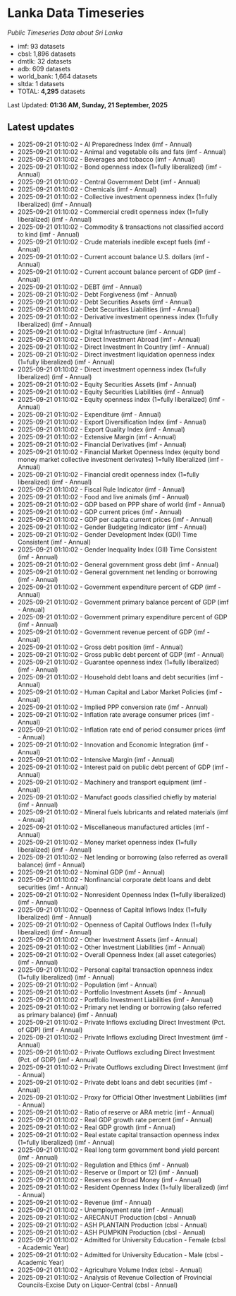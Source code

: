 # Lanka Data Timeseries
*Public Timeseries Data about Sri Lanka*

* imf: 93 datasets
* cbsl: 1,896 datasets
* dmtlk: 32 datasets
* adb: 609 datasets
* world_bank: 1,664 datasets
* sltda: 1 datasets
* TOTAL: **4,295** datasets

Last Updated: **01:36 AM, Sunday, 21 September, 2025**

## Latest updates

* 2025-09-21 01:10:02 - AI Preparedness Index (imf - Annual)
* 2025-09-21 01:10:02 - Animal and vegetable oils and fats (imf - Annual)
* 2025-09-21 01:10:02 - Beverages and tobacco (imf - Annual)
* 2025-09-21 01:10:02 - Bond openness index (1=fully liberalized) (imf - Annual)
* 2025-09-21 01:10:02 - Central Government Debt (imf - Annual)
* 2025-09-21 01:10:02 - Chemicals (imf - Annual)
* 2025-09-21 01:10:02 - Collective investment openness index (1=fully liberalized) (imf - Annual)
* 2025-09-21 01:10:02 - Commercial credit openness index (1=fully liberalized) (imf - Annual)
* 2025-09-21 01:10:02 - Commodity & transactions not classified accord to kind (imf - Annual)
* 2025-09-21 01:10:02 - Crude materials inedible except fuels (imf - Annual)
* 2025-09-21 01:10:02 - Current account balance U.S. dollars (imf - Annual)
* 2025-09-21 01:10:02 - Current account balance percent of GDP (imf - Annual)
* 2025-09-21 01:10:02 - DEBT (imf - Annual)
* 2025-09-21 01:10:02 - Debt Forgiveness (imf - Annual)
* 2025-09-21 01:10:02 - Debt Securities Assets (imf - Annual)
* 2025-09-21 01:10:02 - Debt Securities Liabilities (imf - Annual)
* 2025-09-21 01:10:02 - Derivative investment openness index (1=fully liberalized) (imf - Annual)
* 2025-09-21 01:10:02 - Digital Infrastructure (imf - Annual)
* 2025-09-21 01:10:02 - Direct Investment Abroad (imf - Annual)
* 2025-09-21 01:10:02 - Direct Investment In Country (imf - Annual)
* 2025-09-21 01:10:02 - Direct investment liquidation openness index (1=fully liberalized) (imf - Annual)
* 2025-09-21 01:10:02 - Direct investment openness index (1=fully liberalized) (imf - Annual)
* 2025-09-21 01:10:02 - Equity Securities Assets (imf - Annual)
* 2025-09-21 01:10:02 - Equity Securities Liabilities (imf - Annual)
* 2025-09-21 01:10:02 - Equity openness index (1=fully liberalized) (imf - Annual)
* 2025-09-21 01:10:02 - Expenditure (imf - Annual)
* 2025-09-21 01:10:02 - Export Diversification Index (imf - Annual)
* 2025-09-21 01:10:02 - Export Quality Index (imf - Annual)
* 2025-09-21 01:10:02 - Extensive Margin (imf - Annual)
* 2025-09-21 01:10:02 - Financial Derivatives (imf - Annual)
* 2025-09-21 01:10:02 - Financial Market Openness Index (equity bond money market collective investment derivates) 1=fully liberalized (imf - Annual)
* 2025-09-21 01:10:02 - Financial credit openness index (1=fully liberalized) (imf - Annual)
* 2025-09-21 01:10:02 - Fiscal Rule Indicator (imf - Annual)
* 2025-09-21 01:10:02 - Food and live animals (imf - Annual)
* 2025-09-21 01:10:02 - GDP based on PPP share of world (imf - Annual)
* 2025-09-21 01:10:02 - GDP current prices (imf - Annual)
* 2025-09-21 01:10:02 - GDP per capita current prices (imf - Annual)
* 2025-09-21 01:10:02 - Gender Budgeting Indicator (imf - Annual)
* 2025-09-21 01:10:02 - Gender Development Index (GDI) Time Consistent (imf - Annual)
* 2025-09-21 01:10:02 - Gender Inequality Index (GII) Time Consistent (imf - Annual)
* 2025-09-21 01:10:02 - General government gross debt (imf - Annual)
* 2025-09-21 01:10:02 - General government net lending or borrowing (imf - Annual)
* 2025-09-21 01:10:02 - Government expenditure percent of GDP (imf - Annual)
* 2025-09-21 01:10:02 - Government primary balance percent of GDP (imf - Annual)
* 2025-09-21 01:10:02 - Government primary expenditure percent of GDP (imf - Annual)
* 2025-09-21 01:10:02 - Government revenue percent of GDP (imf - Annual)
* 2025-09-21 01:10:02 - Gross debt position (imf - Annual)
* 2025-09-21 01:10:02 - Gross public debt percent of GDP (imf - Annual)
* 2025-09-21 01:10:02 - Guarantee openness index (1=fully liberalized) (imf - Annual)
* 2025-09-21 01:10:02 - Household debt loans and debt securities (imf - Annual)
* 2025-09-21 01:10:02 - Human Capital and Labor Market Policies (imf - Annual)
* 2025-09-21 01:10:02 - Implied PPP conversion rate (imf - Annual)
* 2025-09-21 01:10:02 - Inflation rate average consumer prices (imf - Annual)
* 2025-09-21 01:10:02 - Inflation rate end of period consumer prices (imf - Annual)
* 2025-09-21 01:10:02 - Innovation and Economic Integration (imf - Annual)
* 2025-09-21 01:10:02 - Intensive Margin (imf - Annual)
* 2025-09-21 01:10:02 - Interest paid on public debt percent of GDP (imf - Annual)
* 2025-09-21 01:10:02 - Machinery and transport equipment (imf - Annual)
* 2025-09-21 01:10:02 - Manufact goods classified chiefly by material (imf - Annual)
* 2025-09-21 01:10:02 - Mineral fuels lubricants and related materials (imf - Annual)
* 2025-09-21 01:10:02 - Miscellaneous manufactured articles (imf - Annual)
* 2025-09-21 01:10:02 - Money market openness index (1=fully liberalized) (imf - Annual)
* 2025-09-21 01:10:02 - Net lending or borrowing (also referred as overall balance) (imf - Annual)
* 2025-09-21 01:10:02 - Nominal GDP (imf - Annual)
* 2025-09-21 01:10:02 - Nonfinancial corporate debt loans and debt securities (imf - Annual)
* 2025-09-21 01:10:02 - Nonresident Openness Index (1=fully liberalized) (imf - Annual)
* 2025-09-21 01:10:02 - Openness of Capital Inflows Index (1=fully liberalized) (imf - Annual)
* 2025-09-21 01:10:02 - Openness of Capital Outflows Index (1=fully liberalized) (imf - Annual)
* 2025-09-21 01:10:02 - Other Investment Assets (imf - Annual)
* 2025-09-21 01:10:02 - Other Investment Liabilities (imf - Annual)
* 2025-09-21 01:10:02 - Overall Openness Index (all asset categories) (imf - Annual)
* 2025-09-21 01:10:02 - Personal capital transaction openness index (1=fully liberalized) (imf - Annual)
* 2025-09-21 01:10:02 - Population (imf - Annual)
* 2025-09-21 01:10:02 - Portfolio Investment Assets (imf - Annual)
* 2025-09-21 01:10:02 - Portfolio Investment Liabilities (imf - Annual)
* 2025-09-21 01:10:02 - Primary net lending or borrowing (also referred as primary balance) (imf - Annual)
* 2025-09-21 01:10:02 - Private Inflows excluding Direct Investment (Pct. of GDP) (imf - Annual)
* 2025-09-21 01:10:02 - Private Inflows excluding Direct Investment (imf - Annual)
* 2025-09-21 01:10:02 - Private Outflows excluding Direct Investment (Pct. of GDP) (imf - Annual)
* 2025-09-21 01:10:02 - Private Outflows excluding Direct Investment (imf - Annual)
* 2025-09-21 01:10:02 - Private debt loans and debt securities (imf - Annual)
* 2025-09-21 01:10:02 - Proxy for Official Other Investment Liabilities (imf - Annual)
* 2025-09-21 01:10:02 - Ratio of reserve or ARA metric (imf - Annual)
* 2025-09-21 01:10:02 - Real GDP growth rate percent (imf - Annual)
* 2025-09-21 01:10:02 - Real GDP growth (imf - Annual)
* 2025-09-21 01:10:02 - Real estate capital transaction openness index (1=fully liberalized) (imf - Annual)
* 2025-09-21 01:10:02 - Real long term government bond yield percent (imf - Annual)
* 2025-09-21 01:10:02 - Regulation and Ethics (imf - Annual)
* 2025-09-21 01:10:02 - Reserve or (Import or 12) (imf - Annual)
* 2025-09-21 01:10:02 - Reserves or Broad Money (imf - Annual)
* 2025-09-21 01:10:02 - Resident Openness Index (1=fully liberalized) (imf - Annual)
* 2025-09-21 01:10:02 - Revenue (imf - Annual)
* 2025-09-21 01:10:02 - Unemployment rate (imf - Annual)
* 2025-09-21 01:10:02 - ARECANUT Production (cbsl - Annual)
* 2025-09-21 01:10:02 - ASH PLANTAIN Production (cbsl - Annual)
* 2025-09-21 01:10:02 - ASH PUMPKIN Production (cbsl - Annual)
* 2025-09-21 01:10:02 - Admitted for University Education - Female (cbsl - Academic Year)
* 2025-09-21 01:10:02 - Admitted for University Education - Male (cbsl - Academic Year)
* 2025-09-21 01:10:02 - Agriculture Volume Index (cbsl - Annual)
* 2025-09-21 01:10:02 - Analysis of Revenue Collection of Provincial Councils-Excise Duty on Liquor-Central (cbsl - Annual)